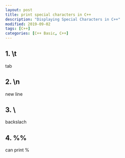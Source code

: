 ```yaml
---
layout: post
title: print special characters in C++
description: "Displaying Special Characters in C++"
modified: 2019-09-02
tags: [C++]
categories: [C++ Basic, C++]
---
```


## 1. \t  
tab
## 2. \n
new line
## 3. \\
backslach 
## 4. %%
can print %